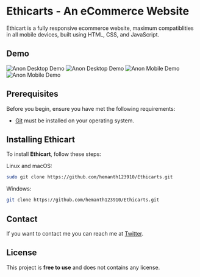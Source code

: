 # Ethicarts - An eCommerce Website


Ethicart is a fully responsive ecommerce website, maximum compatiblities in all mobile devices, built using HTML, CSS, and JavaScript.

## Demo

![Anon Desktop Demo](./website-demo-image/desktop.png "Desktop Demo")
![Anon Desktop Demo](./website-demo-image/desktop2.png "Desktop Demo")
![Anon Mobile Demo](./website-demo-image/mobile1.jpg "Mobile Demo")
![Anon Mobile Demo](./website-demo-image/mobile2.jpg "Mobile Demo")

## Prerequisites

Before you begin, ensure you have met the following requirements:

* [Git](https://github.com/hemanth123910/Ethicarts) must be installed on your operating system.

## Installing Ethicart

To install **Ethicart**, follow these steps:

Linux and macOS:

```bash
sudo git clone https://github.com/hemanth123910/Ethicarts.git
```

Windows:

```bash
git clone https://github.com/hemanth123910/Ethicarts.git
```

## Contact

If you want to contact me you can reach me at [Twitter](https://www.linkedin.com/in/hemanth-g-r-b547492a6/).

## License

This project is **free to use** and does not contains any license.
